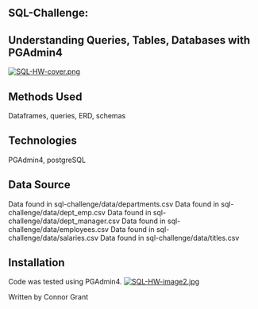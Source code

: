 ## SQL-Challenge:
## Understanding Queries, Tables, Databases with PGAdmin4
[![SQL-HW-cover.png](https://i.postimg.cc/y86GFMjT/SQL-HW-cover.png)](https://postimg.cc/sv8Kz0tB)


## Methods Used
Dataframes, queries, ERD, schemas

## Technologies
PGAdmin4, postgreSQL



## Data Source
Data found in sql-challenge/data/departments.csv
Data found in sql-challenge/data/dept_emp.csv
Data found in sql-challenge/data/dept_manager.csv
Data found in sql-challenge/data/employees.csv
Data found in sql-challenge/data/salaries.csv
Data found in sql-challenge/data/titles.csv

## Installation
Code was tested using PGAdmin4.
[![SQL-HW-image2.jpg](https://i.postimg.cc/43k9Cg06/SQL-HW-image2.jpg)](https://postimg.cc/nX2z76pr)




Written by Connor Grant
